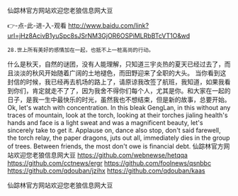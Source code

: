 
仙踪林官方网站欢迎您老狼信息网大豆




👉-点-此-进-入-观看  http://www.baidu.com/link?url=jHz8AcivB1yuSpc8sJSrNM3GjOR6OSPiMLRbBTcVT1O&wd




	28.世上所有美好的感情加在一起，也抵不上一桩高尚的行动。
什么是秋天，自然的谜团，没有人能理解，只知道三宇炎热的夏天已经过去了，而且淡淡的秋风开始随着广阔的土地褪色，而田野迎来了全职的大头。
当你看到这封信的时候，我已经再去机场的路上了，请原谅我改签了航班，我知道，如果我看到你们，肯定就走不了了，因为我舍不得你们每个人，尤其是你。和大家在一起的日子，是我一生中最快乐的时光，虽然我也不想结束，但是新的故事，总要开始。
Ok, let's watch with concentration.
In this bleak GengLan, in this without any traces of mountain, look at the torch, looking at their torches jialing health's hands and face is a light sweat and was a magnificent beauty, let's sincerely take to get it.
Applause on, dance also stop, don't said farewell, the torch relay, the paper dragons, juts out all, immediately dies in the group of trees.
Between friends, the most don't owe is financial debt.
仙踪林官方网站欢迎您老狼信息网大豆 https://github.com/webnewse/hetqqa
https://github.com/cctnews/ergr
https://github.com/foolnews/qsnbbc
https://github.com/qdouban/jzihx
https://github.com/qdouban/kaas





仙踪林官方网站欢迎您老狼信息网大豆

